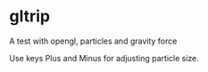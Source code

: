 gltrip
======

A test with opengl, particles and gravity force

Use keys Plus and Minus for adjusting particle size.
